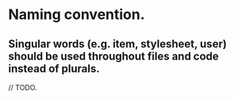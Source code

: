 # Naming convention.

## Singular words (e.g. item, stylesheet, user) should be used throughout files and code instead of plurals.

// TODO.